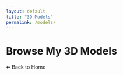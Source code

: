 ```yaml
---
layout: default
title: "3D Models"
permalink: /models/
---
```

<h1>Browse My 3D Models</h1>

<!-- Use the model-viewer element -->
<model-viewer alt="Empty model" src="" ar environment-image="" poster="" shadow-intensity="1" camera-controls touch-action="pan-y"></model-viewer>

<a href="/" style="text-decoration: none; font-size: 1em;">⬅ Back to Home</a>
